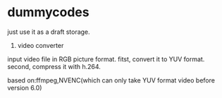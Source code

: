 # dummycodes

just use it as a draft storage.

1. video converter

input video file in RGB picture format.
fitst, convert it to YUV format.
second, compress it with h.264.

based on:ffmpeg,NVENC(which can only take YUV format video before version 6.0)

